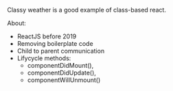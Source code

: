 Classy weather is a good example of class-based react.

About:

- ReactJS before 2019
- Removing boilerplate code
- Child to parent communication
- Lifycycle methods:
  - componentDidMount(),
  - componentDidUpdate(),
  - componentWillUnmount()
